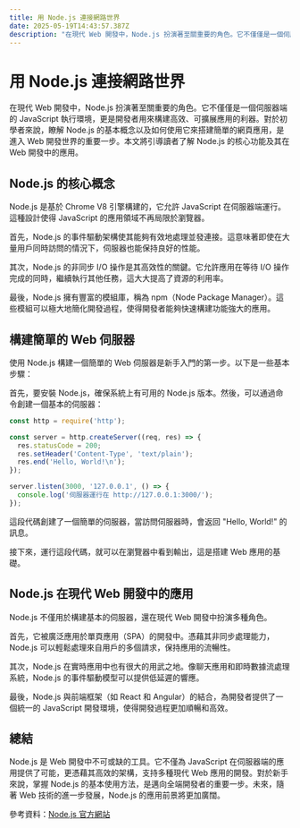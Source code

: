 ```yaml
---
title: 用 Node.js 連接網路世界
date: 2025-05-19T14:43:57.387Z
description: "在現代 Web 開發中，Node.js 扮演著至關重要的角色。它不僅僅是一個伺服器端的 JavaScript 執行環境，更是開發者用來構建高效、可擴展應用的利器。對於初學者來說，瞭解 Node.js 的基本概念以及如何使用它來搭建簡單的網頁應用，是進入 Web 開發世界的重要一步。本文將引導讀者了解 Node.js 的核心功能及其在 Web 開發中的應用。"
---
```


# 用 Node.js 連接網路世界

在現代 Web 開發中，Node.js 扮演著至關重要的角色。它不僅僅是一個伺服器端的 JavaScript 執行環境，更是開發者用來構建高效、可擴展應用的利器。對於初學者來說，瞭解 Node.js 的基本概念以及如何使用它來搭建簡單的網頁應用，是進入 Web 開發世界的重要一步。本文將引導讀者了解 Node.js 的核心功能及其在 Web 開發中的應用。

## Node.js 的核心概念

Node.js 是基於 Chrome V8 引擎構建的，它允許 JavaScript 在伺服器端運行。這種設計使得 JavaScript 的應用領域不再局限於瀏覽器。

首先，Node.js 的事件驅動架構使其能夠有效地處理並發連接。這意味著即使在大量用戶同時訪問的情況下，伺服器也能保持良好的性能。

其次，Node.js 的非同步 I/O 操作是其高效性的關鍵。它允許應用在等待 I/O 操作完成的同時，繼續執行其他任務，這大大提高了資源的利用率。

最後，Node.js 擁有豐富的模組庫，稱為 npm（Node Package Manager）。這些模組可以極大地簡化開發過程，使得開發者能夠快速構建功能強大的應用。

## 構建簡單的 Web 伺服器

使用 Node.js 構建一個簡單的 Web 伺服器是新手入門的第一步。以下是一些基本步驟：

首先，要安裝 Node.js，確保系統上有可用的 Node.js 版本。然後，可以通過命令創建一個基本的伺服器：

```javascript
const http = require('http');

const server = http.createServer((req, res) => {
  res.statusCode = 200;
  res.setHeader('Content-Type', 'text/plain');
  res.end('Hello, World!\n');
});

server.listen(3000, '127.0.0.1', () => {
  console.log('伺服器運行在 http://127.0.0.1:3000/');
});
```

這段代碼創建了一個簡單的伺服器，當訪問伺服器時，會返回 "Hello, World!" 的訊息。

接下來，運行這段代碼，就可以在瀏覽器中看到輸出，這是搭建 Web 應用的基礎。

## Node.js 在現代 Web 開發中的應用

Node.js 不僅用於構建基本的伺服器，還在現代 Web 開發中扮演多種角色。

首先，它被廣泛應用於單頁應用（SPA）的開發中。憑藉其非同步處理能力，Node.js 可以輕鬆處理來自用戶的多個請求，保持應用的流暢性。

其次，Node.js 在實時應用中也有很大的用武之地。像聊天應用和即時數據流處理系統，Node.js 的事件驅動模型可以提供低延遲的響應。

最後，Node.js 與前端框架（如 React 和 Angular）的結合，為開發者提供了一個統一的 JavaScript 開發環境，使得開發過程更加順暢和高效。

## 總結

Node.js 是 Web 開發中不可或缺的工具。它不僅為 JavaScript 在伺服器端的應用提供了可能，更憑藉其高效的架構，支持多種現代 Web 應用的開發。對於新手來說，掌握 Node.js 的基本使用方法，是邁向全端開發者的重要一步。未來，隨著 Web 技術的進一步發展，Node.js 的應用前景將更加廣闊。

參考資料：[Node.js 官方網站](https://nodejs.org/)